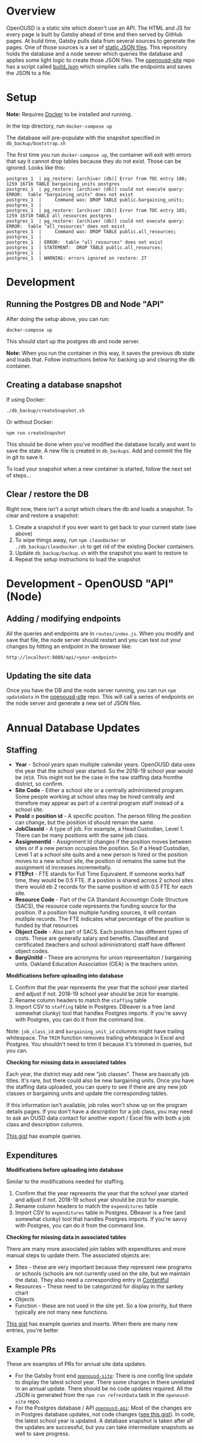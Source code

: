 # Overview

OpenOUSD is a static site which doesn't use an API. The HTML and JS for every page is built by Gatsby ahead of time and then served by GitHub pages. At build time, Gatsby pulls data from several sources to generate the pages. One of those sources is a set of [static JSON files](https://github.com/openoakland/openousd-site/tree/main/data). This repository holds the database and a node seever which queries the database and applies some light logic to create those JSON files. The [openousd-site](https://github.com/openoakland/openousd-site) repo has a script called [build_json](https://github.com/openoakland/openousd-site/blob/main/scripts/build_json.py) which simplies calls the endpoints and saves the JSON to a file.

# Setup

**Note:** Requires [Docker](https://www.docker.com/products/docker-desktop) to be installed and running.

In the top directory, run `docker-compose up`

The database will pre-populate with the snapshot specified in `db_backup/bootstrap.sh`

The first time you run `docker-compose up`, the container will exit with errors that say it cannot drop tables because they do not exist. Those can be ignored. Looks like this:

```
postgres_1  | pg_restore: [archiver (db)] Error from TOC entry 186; 1259 16716 TABLE bargaining_units postgres
postgres_1  | pg_restore: [archiver (db)] could not execute query: ERROR:  table "bargaining_units" does not exist
postgres_1  |     Command was: DROP TABLE public.bargaining_units;
postgres_1  |
postgres_1  | pg_restore: [archiver (db)] Error from TOC entry 185; 1259 16710 TABLE all_resources postgres
postgres_1  | pg_restore: [archiver (db)] could not execute query: ERROR:  table "all_resources" does not exist
postgres_1  |     Command was: DROP TABLE public.all_resources;
postgres_1  |
postgres_1  | ERROR:  table "all_resources" does not exist
postgres_1  | STATEMENT:  DROP TABLE public.all_resources;
postgres_1  |
postgres_1  | WARNING: errors ignored on restore: 27
```

# Development

## Running the Postgres DB and Node "API"

After doing the setup above, you can run:

```
docker-compose up
```

This should start up the postgres db and node server.

**Note:** When you run the container in this way, it saves the previous db state and loads that. Follow instructions below for backing up and clearing the db container.

## Creating a database snapshot

If using Docker:
```
./db_backup/createSnapshot.sh
```
Or without Docker:

```
npm run createSnapshot
```

This should be done when you've modified the database locally and want to save the state. A new file is created in `db_backups`. Add and commit the file in git to save it.

To load your snapshot when a new container is started, follow the next set of steps...

## Clear / restore the DB

Right now, there isn't a script which clears the db and loads a snapshot. To clear and restore a snapshot:

1. Create a snapshot if you ever want to get back to your current state (see above)
2. To wipe things away, run `npm cleanDocker`  or `./db_backup/cleanDocker.sh` to get rid of the existing Docker containers.
3. Update `db_backup/backup.sh` with the snapshot you want to restore to
4. Repeat the setup instructions to load the snapshot

# Development - OpenOUSD "API" (Node)

## Adding / modifying endpoints

All the queries and endpoints are in `routes/index.js`. When you modify and save that file, the node server should restart and you can test out your changes by hitting an endpoint in the browser like:

```
http://localhost:8080/api/<your-endpoint>
```

## Updating the site data

Once you have the DB and the node server running, you can run `npm updateData` in the [openousd-site](https://github.com/openoakland/openousd-site) repo. This will call a series of endpoints on the node server and generate a new set of JSON files.

# Annual Database Updates

## Staffing

- **Year** - School years span multiple calendar years. OpenOUSD data uses the year that the school year started. So the 2018-19 school year would be `2018`. This might not be the case in the raw staffing data fromthe district, so confirm.
- **Site Code** - Either a school site or a centrally administered program. Some people working at school sites may be hired centrally and therefore may appear as part of a central program staff instead of a school site.
- **PosId = position id** - A specific position. The person filling the position can change, but the position id should remain the same.
- **JobClassId** - A type of job. For example, a Head Custodian, Level 1. There can be many positions with the same job class.
- **AssignmentId** - Assignment Id changes if the position moves between sites or if a new person occupies the position. So if a Head Custodian, Level 1 at a school site quits and a new person is hired or the position moves to a new school site, the position id remains the same but the assignment id increases incrementally.
- **FTEPct** - FTE stands for Full Time Equivalent. If someone works half time, they would be 0.5 FTE. If a postion is shared across 2 school sites there would eb 2 records for the same position id with 0.5 FTE for each site.
- **Resource Code** - Part of the CA Standard Accountign Code Structure (SACS), the resource code represents the funding source for the position. If a position has multiple funding sources, it will contain mutliple records. The FTE indicates what percentage of the position is funded by that resources
- **Object Code** - Also part of SACS. Each position has different types of costs. These are generally salary and benefits. Classified and certificated (teachers and school administrators) staff have different object codes.
- **BargUnitId** - These are acronyms for union representaiton / bargaining units. Oakland Education Association (OEA) is the teachers union.

**Modifications before uploading into database**

1. Confirm that the year represents the year that the school year started and adjust if not. 2018-19 school year should be `2018` for example.
3. Rename column headers to match the `staffing` table
4. Import CSV to `staffing` table in Postgres. DBeaver is a free (and somewhat clunky) tool that handles Postgres imports. If you're savvy with Postgres, you can do it from the command line.

Note: `job_class_id` and `bargaining_unit_id` columns might have trailing whitespace. The `TRIM` function removes trailing whitespace in Excel and Postgres. You shouldn't need to trim it because it's trimmed in queries, but you can.

**Checking for missing data in associated tables**

Each year, the district may add new "job classes". These are basically job titles. It's rare, but there could also be new bargaining units. Once you have the staffing data uploaded, you can query to see if there are any new job classes or bargaining units and update the corresponding tables.

If this information isn't available, job roles won't show up on the program details pages. If you don't have a *description* for a job class, you may need to ask an OUSD data contact for another export / Excel file with both a job class and description columns. 

[This gist](https://gist.github.com/jbaldo/7d3f18cf6a888895047641ea3ddd8190) has example queries.


## Expenditures

**Modifications before uploading into database**


Similar to the modifications needed for staffing.

1. Confirm that the year represents the year that the school year started and adjust if not. 2018-19 school year should be `2018` for example.
1. Rename column headers to match the `expenditures` table
1. Import CSV to `expenditures` table in Postgres. DBeaver is a free (and somewhat clunky) tool that handles Postgres imports. If you're savvy with Postgres, you can do it from the command line.


**Checking for missing data in associated tables**

There are many more associated join tables with expenditures and more manual steps to update them. The associated objects are:
* Sites - these are very important because they represent new programs or schools (schools are not currently used on the site, but we maintain the data). They also need a corresponding entry in [Contentful](http://www.contentful.com/)
* Resources - These need to be categorized for display in the sankey chart
* Objects 
* Function - these are not used in the site yet. So a low priority, but there typically are not many new functions.

[This gist](https://gist.github.com/jbaldo/7d3f18cf6a888895047641ea3ddd8190) has example queries and inserts. When there are many new entries, you're better 

## Example PRs

These are examples of PRs for annual site data updates. 

* For the Gatsby front end [`openousd-site`](https://github.com/openoakland/openousd-site/pull/117): There is one config line update to display the latest school year. There some changes in there unrelated to an annual update. There should be no code updates required. All the JSON is generated from the `npm run refreshData` task in the `openousd-site` repo.
* For the Postgres database / API [`openousd-api`](https://github.com/openoakland/openousd-api/pull/28): Most of the changes are in Postgres database updates, not code changes ([see this gist](https://gist.github.com/jbaldo/7d3f18cf6a888895047641ea3ddd8190)). In code, the latest school year is updated. A database snapshot is taken after all the updates are successful, but you can take intermediate snapshots as well to save progress.

